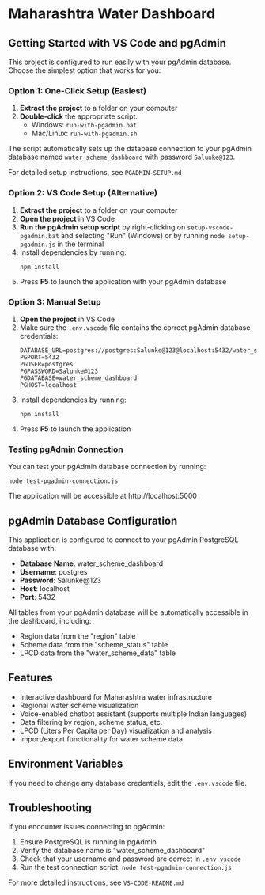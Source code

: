 # Maharashtra Water Dashboard

## Getting Started with VS Code and pgAdmin

This project is configured to run easily with your pgAdmin database. Choose the simplest option that works for you:

### Option 1: One-Click Setup (Easiest)

1. **Extract the project** to a folder on your computer
2. **Double-click** the appropriate script:
   - Windows: `run-with-pgadmin.bat`
   - Mac/Linux: `run-with-pgadmin.sh`

The script automatically sets up the database connection to your pgAdmin database named `water_scheme_dashboard` with password `Salunke@123`.

For detailed setup instructions, see `PGADMIN-SETUP.md`

### Option 2: VS Code Setup (Alternative)

1. **Extract the project** to a folder on your computer
2. **Open the project** in VS Code
3. **Run the pgAdmin setup script** by right-clicking on `setup-vscode-pgadmin.bat` and selecting "Run" (Windows) or by running `node setup-pgadmin.js` in the terminal
4. Install dependencies by running:
   ```
   npm install
   ```
5. Press **F5** to launch the application with your pgAdmin database

### Option 3: Manual Setup

1. **Open the project** in VS Code
2. Make sure the `.env.vscode` file contains the correct pgAdmin database credentials:
   ```
   DATABASE_URL=postgres://postgres:Salunke@123@localhost:5432/water_scheme_dashboard
   PGPORT=5432
   PGUSER=postgres
   PGPASSWORD=Salunke@123
   PGDATABASE=water_scheme_dashboard
   PGHOST=localhost
   ```
3. Install dependencies by running:
   ```
   npm install
   ```
4. Press **F5** to launch the application

### Testing pgAdmin Connection

You can test your pgAdmin database connection by running:
```
node test-pgadmin-connection.js
```

The application will be accessible at http://localhost:5000

## pgAdmin Database Configuration

This application is configured to connect to your pgAdmin PostgreSQL database with:

- **Database Name**: water_scheme_dashboard
- **Username**: postgres
- **Password**: Salunke@123
- **Host**: localhost
- **Port**: 5432

All tables from your pgAdmin database will be automatically accessible in the dashboard, including:
- Region data from the "region" table
- Scheme data from the "scheme_status" table
- LPCD data from the "water_scheme_data" table

## Features

- Interactive dashboard for Maharashtra water infrastructure
- Regional water scheme visualization
- Voice-enabled chatbot assistant (supports multiple Indian languages)
- Data filtering by region, scheme status, etc.
- LPCD (Liters Per Capita per Day) visualization and analysis
- Import/export functionality for water scheme data

## Environment Variables

If you need to change any database credentials, edit the `.env.vscode` file.

## Troubleshooting

If you encounter issues connecting to pgAdmin:

1. Ensure PostgreSQL is running in pgAdmin
2. Verify the database name is "water_scheme_dashboard"
3. Check that your username and password are correct in `.env.vscode`
4. Run the test connection script: `node test-pgadmin-connection.js`

For more detailed instructions, see `VS-CODE-README.md`
